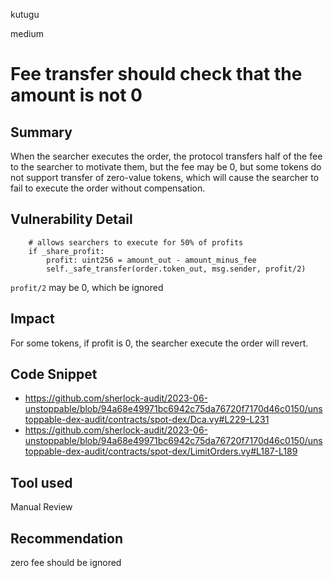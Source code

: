 kutugu

medium

# Fee transfer should check that the amount is not 0

## Summary

When the searcher executes the order, the protocol transfers half of the fee to the searcher to motivate them, but the fee may be 0, but some tokens do not support transfer of zero-value tokens, which will cause the searcher to fail to execute the order without compensation.

## Vulnerability Detail

```solidity
    # allows searchers to execute for 50% of profits
    if _share_profit:
        profit: uint256 = amount_out - amount_minus_fee
        self._safe_transfer(order.token_out, msg.sender, profit/2)
```

`profit/2` may be 0, which be ignored

## Impact

For some tokens, if profit is 0, the searcher execute the order will revert.

## Code Snippet

- https://github.com/sherlock-audit/2023-06-unstoppable/blob/94a68e49971bc6942c75da76720f7170d46c0150/unstoppable-dex-audit/contracts/spot-dex/Dca.vy#L229-L231
- https://github.com/sherlock-audit/2023-06-unstoppable/blob/94a68e49971bc6942c75da76720f7170d46c0150/unstoppable-dex-audit/contracts/spot-dex/LimitOrders.vy#L187-L189

## Tool used

Manual Review

## Recommendation

zero fee should be ignored
